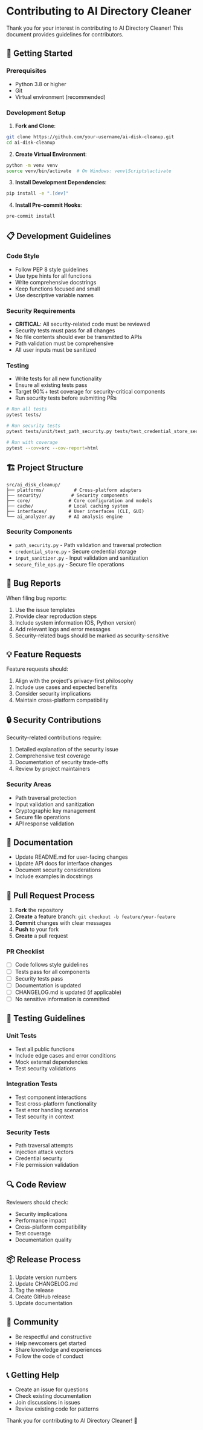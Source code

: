 # Contributing to AI Directory Cleaner

Thank you for your interest in contributing to AI Directory Cleaner! This document provides guidelines for contributors.

## 🚀 Getting Started

### Prerequisites

- Python 3.8 or higher
- Git
- Virtual environment (recommended)

### Development Setup

1. **Fork and Clone**:
```bash
git clone https://github.com/your-username/ai-disk-cleanup.git
cd ai-disk-cleanup
```

2. **Create Virtual Environment**:
```bash
python -m venv venv
source venv/bin/activate  # On Windows: venv\Scripts\activate
```

3. **Install Development Dependencies**:
```bash
pip install -e ".[dev]"
```

4. **Install Pre-commit Hooks**:
```bash
pre-commit install
```

## 📋 Development Guidelines

### Code Style

- Follow PEP 8 style guidelines
- Use type hints for all functions
- Write comprehensive docstrings
- Keep functions focused and small
- Use descriptive variable names

### Security Requirements

- **CRITICAL**: All security-related code must be reviewed
- Security tests must pass for all changes
- No file contents should ever be transmitted to APIs
- Path validation must be comprehensive
- All user inputs must be sanitized

### Testing

- Write tests for all new functionality
- Ensure all existing tests pass
- Target 90%+ test coverage for security-critical components
- Run security tests before submitting PRs

```bash
# Run all tests
pytest tests/

# Run security tests
pytest tests/unit/test_path_security.py tests/test_credential_store_security.py

# Run with coverage
pytest --cov=src --cov-report=html
```

## 🏗️ Project Structure

```
src/ai_disk_cleanup/
├── platforms/           # Cross-platform adapters
├── security/           # Security components
├── core/              # Core configuration and models
├── cache/             # Local caching system
├── interfaces/        # User interfaces (CLI, GUI)
└── ai_analyzer.py     # AI analysis engine
```

### Security Components

- `path_security.py` - Path validation and traversal protection
- `credential_store.py` - Secure credential storage
- `input_sanitizer.py` - Input validation and sanitization
- `secure_file_ops.py` - Secure file operations

## 🐛 Bug Reports

When filing bug reports:

1. Use the issue templates
2. Provide clear reproduction steps
3. Include system information (OS, Python version)
4. Add relevant logs and error messages
5. Security-related bugs should be marked as security-sensitive

## 💡 Feature Requests

Feature requests should:

1. Align with the project's privacy-first philosophy
2. Include use cases and expected benefits
3. Consider security implications
4. Maintain cross-platform compatibility

## 🔒 Security Contributions

Security-related contributions require:

1. Detailed explanation of the security issue
2. Comprehensive test coverage
3. Documentation of security trade-offs
4. Review by project maintainers

### Security Areas

- Path traversal protection
- Input validation and sanitization
- Cryptographic key management
- Secure file operations
- API response validation

## 📝 Documentation

- Update README.md for user-facing changes
- Update API docs for interface changes
- Document security considerations
- Include examples in docstrings

## 🚀 Pull Request Process

1. **Fork** the repository
2. **Create** a feature branch: `git checkout -b feature/your-feature`
3. **Commit** changes with clear messages
4. **Push** to your fork
5. **Create** a pull request

### PR Checklist

- [ ] Code follows style guidelines
- [ ] Tests pass for all components
- [ ] Security tests pass
- [ ] Documentation is updated
- [ ] CHANGELOG.md is updated (if applicable)
- [ ] No sensitive information is committed

## 🧪 Testing Guidelines

### Unit Tests

- Test all public functions
- Include edge cases and error conditions
- Mock external dependencies
- Test security validations

### Integration Tests

- Test component interactions
- Test cross-platform functionality
- Test error handling scenarios
- Test security in context

### Security Tests

- Path traversal attempts
- Injection attack vectors
- Credential security
- File permission validation

## 🔍 Code Review

Reviewers should check:

- Security implications
- Performance impact
- Cross-platform compatibility
- Test coverage
- Documentation quality

## 📦 Release Process

1. Update version numbers
2. Update CHANGELOG.md
3. Tag the release
4. Create GitHub release
5. Update documentation

## 🤝 Community

- Be respectful and constructive
- Help newcomers get started
- Share knowledge and experiences
- Follow the code of conduct

## 📞 Getting Help

- Create an issue for questions
- Check existing documentation
- Join discussions in issues
- Review existing code for patterns

Thank you for contributing to AI Directory Cleaner! 🎉